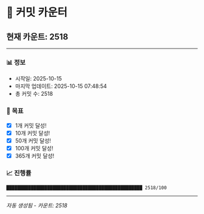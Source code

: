 # 🔢 커밋 카운터

## 현재 카운트: 2518

---

### 📊 정보
- 시작일: 2025-10-15
- 마지막 업데이트: 2025-10-15 07:48:54
- 총 커밋 수: 2518

### 🎯 목표
- [x] 1개 커밋 달성!
- [x] 10개 커밋 달성!
- [x] 50개 커밋 달성!
- [x] 100개 커밋 달성!
- [x] 365개 커밋 달성!

### 📈 진행률
```
██████████████████████████████████████████████████ 2518/100
```

---
*자동 생성됨 - 카운트: 2518*
